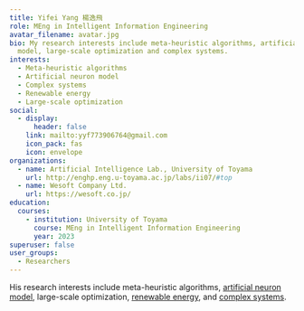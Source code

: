 ```yaml
---
title: Yifei Yang 楊逸飛
role: MEng in Intelligent Information Engineering
avatar_filename: avatar.jpg
bio: My research interests include meta-heuristic algorithms, artificial neuron
  model, large-scale optimization and complex systems.
interests:
  - Meta-heuristic algorithms
  - Artificial neuron model
  - Complex systems
  - Renewable energy
  - Large-scale optimization
social:
  - display:
      header: false
    link: mailto:yyf773906764@gmail.com
    icon_pack: fas
    icon: envelope
organizations:
  - name: Artificial Intelligence Lab., University of Toyama
    url: http://enghp.eng.u-toyama.ac.jp/labs/ii07/#top
  - name: Wesoft Company Ltd.
    url: https://wesoft.co.jp/
education:
  courses:
    - institution: University of Toyama
      course: MEng in Intelligent Information Engineering
      year: 2023
superuser: false
user_groups:
  - Researchers
---
```

His research interests include meta-heuristic algorithms, [artificial neuron model](https://velvety-frangollo-5d54c2.netlify.app/event/optimization-and-application-of-dendritic-neuron-model/), large-scale optimization, [renewable energy](https://velvety-frangollo-5d54c2.netlify.app/event/renewable-energy-engineering-optimization/), and [complex systems](https://velvety-frangollo-5d54c2.netlify.app/event/analyzing-metaheuristic-algorithm-structures-using-population-interaction-networks/).